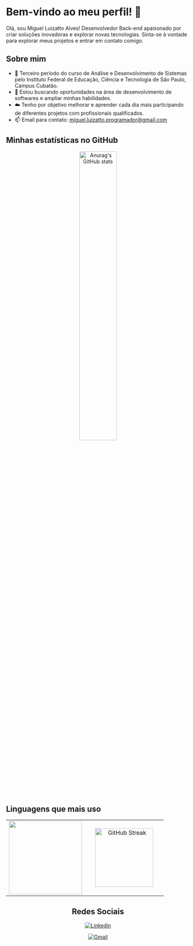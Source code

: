 # Bem-vindo ao meu perfil! 👋

Olá, sou Miguel Luizatto Alves! Desenvolvedor Back-end apaixonado por criar soluções inovadoras e explorar novas tecnologias. Sinta-se à vontade para explorar meus projetos e entrar em contato comigo.

## Sobre mim

- 🌱 Terceiro período do curso de Análise e Desenvolvimento de Sistemas pelo Instituto Federal de Educação, Ciência e Tecnologia de São Paulo, Campus Cubatão.
- 💼 Estou buscando oportunidades na área de desenvolvimento de softwares e ampliar minhas habilidades.
- ☁️ Tenho por objetivo melhorar e aprender cada dia mais participando de diferentes projetos com profissionais qualificados.
- 📫 Email para contato: [miguel.luizatto.programador@gmail.com](mailto:miguel.luizatto.programador@gmail.com)

## Minhas estatísticas no GitHub

<div align="center">
    <img src="https://github-readme-stats.vercel.app/api?username=l3gium&show_icons=true&theme=dark&count_private=true" alt="Anurag's GitHub stats" width="45%">
</div>

## Linguagens que mais uso

<div align="center">
    <table>
        <tr>
            <td style="width: 50%; text-align: center">
                <img height="200em"src="https://github-readme-stats.vercel.app/api/top-langs/?username=l3gium&layout=compact&theme=dark&count_private=true">
            </td>
            <td style="width: 50%; text-align: center">
                <img height="160em" src="https://skillicons.dev/icons?i=js,html,css,bootstrap,react,nodejs,express,mongodb,mysql,github,cs,dotnet,cpp,visualstudio,vscode,java,&perline=5&theme=light" alt="GitHub Streak"/>
            </td>
        </tr>
    </table> 
<div>

## Redes Sociais

[![Linkedin](https://img.shields.io/badge/LinkedIn-0077B5?style=for-the-badge&logo=linkedin&logoColor=white)](https://www.linkedin.com/in/miguel-luizatto/)

[![Gmail](https://img.shields.io/badge/Gmail-D14836?style=for-the-badge&logo=gmail&logoColor=white)](miguel.luizatto.programador@gmail.com)

